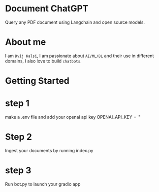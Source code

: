
# Document ChatGPT
Query any PDF document using Langchain and open source models.


# About me
I am `Dvij Kalsi`, I am passionate about `AI/ML/DL` and their use in different domains, I also love to build `chatbots`.


# Getting Started
# step 1
make a .env file and add your openai api key
OPENAI_API_KEY = ''

# Step 2
Ingest your documents by running index.py

# step 3
Run bot.py to launch your gradio app
